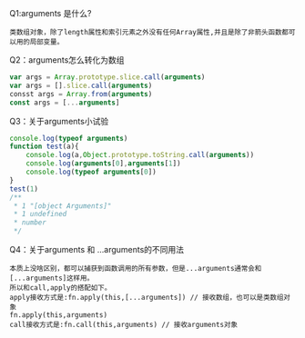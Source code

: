 Q1:arguments 是什么?

```
类数组对象，除了length属性和索引元素之外没有任何Array属性,并且是除了非箭头函数都可以用的局部变量。
```

Q2：arguments怎么转化为数组

```javascript
var args = Array.prototype.slice.call(arguments)
var args = [].slice.call(arguments)
consst args = Array.from(arguments)
const args = [...arguments]
```

Q3：关于arguments小试验

```javascript
console.log(typeof arguments)
function test(a){
    console.log(a,Object.prototype.toString.call(arguments))
    console.log(arguments[0],arguments[1])
    console.log(typeof arguments[0])
}
test(1)
/**
 * 1 "[object Arguments]"
 * 1 undefined
 * number
 */
```

Q4：关于arguments 和 ...arguments的不同用法

```
本质上没啥区别，都可以捕获到函数调用的所有参数，但是...arguments通常会和[...arguments]这样用。
所以和call,apply的搭配如下。
apply接收方式是:fn.apply(this,[...arguments]) // 接收数组，也可以是类数组对象
fn.apply(this,arguments)
call接收方式是:fn.call(this,arguments) // 接收arguments对象
```



